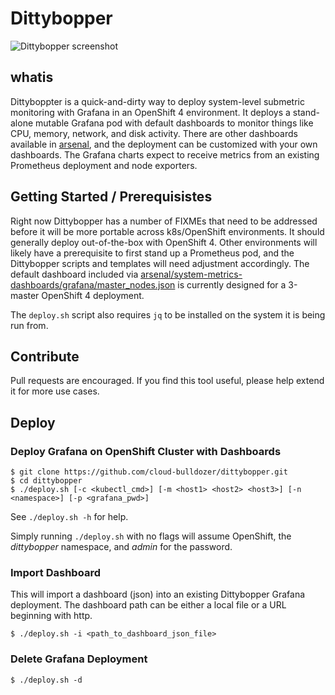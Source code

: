# Dittybopper

![Dittybopper screenshot](dittybopper_screenshot.png)

## whatis

Dittyboppter is a quick-and-dirty way to deploy system-level submetric monitoring with Grafana
in an OpenShift 4 environment. It deploys a stand-alone mutable Grafana pod with default
dashboards to monitor things like CPU, memory, network, and disk activity. There are other
dashboards available in [arsenal](https://github.com/cloud-bulldozer/arsenal), and the deployment can be customized with your
own dashboards. The Grafana charts expect to receive metrics from an existing Prometheus
deployment and node exporters.

## Getting Started / Prerequisistes

Right now Dittybopper has a number of FIXMEs that need to be addressed before it will be more portable across
k8s/OpenShift environments. It should generally deploy out-of-the-box with OpenShift 4. Other environments
will likely have a prerequisite to first stand up a Prometheus pod, and the Dittybopper scripts and 
templates will need adjustment accordingly. The default dashboard included via
[arsenal/system-metrics-dashboards/grafana/master_nodes.json](https://github.com/cloud-bulldozer/arsenal/blob/master/system-metrics-dashboards/grafana/master_nodes.json)
is currently designed for a 3-master OpenShift 4 deployment.

The `deploy.sh` script also requires `jq` to be installed on the system it is being run from.

## Contribute

Pull requests are encouraged. If you find this tool useful, please help extend it for more use cases.

## Deploy

### Deploy Grafana on OpenShift Cluster with Dashboards

```
$ git clone https://github.com/cloud-bulldozer/dittybopper.git
$ cd dittybopper
$ ./deploy.sh [-c <kubectl_cmd>] [-m <host1> <host2> <host3>] [-n <namespace>] [-p <grafana_pwd>]
```

See `./deploy.sh -h` for help.

Simply running `./deploy.sh` with no flags will assume OpenShift, the _dittybopper_ namespace, and _admin_ for the password.

### Import Dashboard

This will import a dashboard (json) into an existing Dittybopper Grafana deployment. The dashboard path
can be either a local file or a URL beginning with http.

```
$ ./deploy.sh -i <path_to_dashboard_json_file>
```

### Delete Grafana Deployment

```
$ ./deploy.sh -d
```
